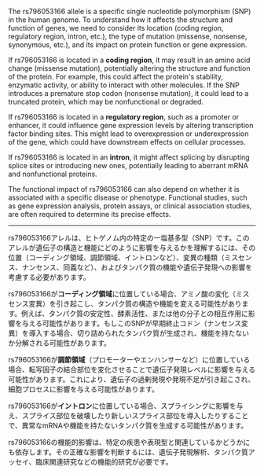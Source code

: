 The rs796053166 allele is a specific single nucleotide polymorphism (SNP) in the human genome. To understand how it affects the structure and function of genes, we need to consider its location (coding region, regulatory region, intron, etc.), the type of mutation (missense, nonsense, synonymous, etc.), and its impact on protein function or gene expression.

If rs796053166 is located in a **coding region**, it may result in an amino acid change (missense mutation), potentially altering the structure and function of the protein. For example, this could affect the protein's stability, enzymatic activity, or ability to interact with other molecules. If the SNP introduces a premature stop codon (nonsense mutation), it could lead to a truncated protein, which may be nonfunctional or degraded.

If rs796053166 is located in a **regulatory region**, such as a promoter or enhancer, it could influence gene expression levels by altering transcription factor binding sites. This might lead to overexpression or underexpression of the gene, which could have downstream effects on cellular processes.

If rs796053166 is located in an **intron**, it might affect splicing by disrupting splice sites or introducing new ones, potentially leading to aberrant mRNA and nonfunctional proteins.

The functional impact of rs796053166 can also depend on whether it is associated with a specific disease or phenotype. Functional studies, such as gene expression analysis, protein assays, or clinical association studies, are often required to determine its precise effects.

---

rs796053166アレルは、ヒトゲノム内の特定の一塩基多型（SNP）です。このアレルが遺伝子の構造と機能にどのように影響を与えるかを理解するには、その位置（コーディング領域、調節領域、イントロンなど）、変異の種類（ミスセンス、ナンセンス、同義など）、およびタンパク質の機能や遺伝子発現への影響を考慮する必要があります。

rs796053166が**コーディング領域**に位置している場合、アミノ酸の変化（ミスセンス変異）を引き起こし、タンパク質の構造や機能を変える可能性があります。例えば、タンパク質の安定性、酵素活性、または他の分子との相互作用に影響を与える可能性があります。もしこのSNPが早期終止コドン（ナンセンス変異）を導入する場合、切り詰められたタンパク質が生成され、機能を持たないか分解される可能性があります。

rs796053166が**調節領域**（プロモーターやエンハンサーなど）に位置している場合、転写因子の結合部位を変化させることで遺伝子発現レベルに影響を与える可能性があります。これにより、遺伝子の過剰発現や発現不足が引き起こされ、細胞プロセスに影響を与える可能性があります。

rs796053166が**イントロン**に位置している場合、スプライシングに影響を与え、スプライス部位を破壊したり新しいスプライス部位を導入したりすることで、異常なmRNAや機能を持たないタンパク質を生成する可能性があります。

rs796053166の機能的影響は、特定の疾患や表現型と関連しているかどうかにも依存します。その正確な影響を判断するには、遺伝子発現解析、タンパク質アッセイ、臨床関連研究などの機能的研究が必要です。